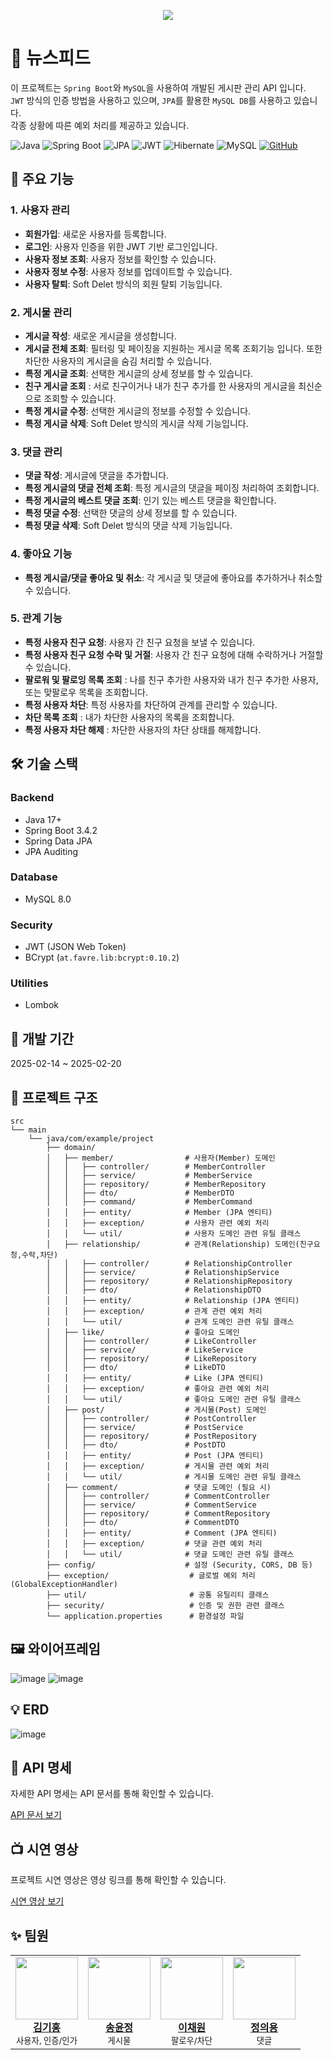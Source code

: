 <p align="center">
  <img src="https://readme-typing-svg.herokuapp.com/?font=Fira+Code&size=30&duration=3000&color=F74B00&center=true&vCenter=true&width=500&height=50&lines=🔥+Welcome+to+Tenstagram!" />
</p>

# 📰 뉴스피드
이 프로젝트는 `Spring Boot`와 `MySQL`을 사용하여 개발된 게시판 관리 API 입니다.<br>
`JWT` 방식의 인증 방법을 사용하고 있으며, `JPA`를 활용한 `MySQL DB`를 사용하고 있습니다.<br>
각종 상황에 따른 예외 처리를 제공하고 있습니다.<br>


![Java](https://img.shields.io/badge/Java-17-blue?style=for-the-badge&logo=openjdk&logoColor=white)
![Spring Boot](https://img.shields.io/badge/Spring%20Boot-3.4.2-green?style=for-the-badge&logo=springboot&logoColor=white)
![JPA](https://img.shields.io/badge/JPA-Hibernate%20ORM-%236DB33F?style=for-the-badge&logo=hibernate&logoColor=white)
![JWT](https://img.shields.io/badge/JWT-Authentication-%233A3A3A?style=for-the-badge&logo=jsonwebtokens&logoColor=white)
![Hibernate](https://img.shields.io/badge/Hibernate-6.6.5.Final-%236DB33F?style=for-the-badge&logo=hibernate&logoColor=white)
![MySQL](https://img.shields.io/badge/MySQL-8.0-orange?style=for-the-badge&logo=mysql&logoColor=white)
[![GitHub](https://img.shields.io/badge/GitHub-Organization-black?style=for-the-badge&logo=github&logoColor=white)](https://github.com/Tenstagram)

## 📌 주요 기능
### 1. 사용자 관리
   - **회원가입**: 새로운 사용자를 등록합니다.
   - **로그인**: 사용자 인증을 위한 JWT 기반 로그인입니다.
   - **사용자 정보 조회**: 사용자 정보를 확인할 수 있습니다.
   - **사용자 정보 수정**: 사용자 정보를 업데이트할 수 있습니다.
   - **사용자 탈퇴**: Soft Delet 방식의 회원 탈퇴 기능입니다.
### 2. 게시물 관리  
   - **게시글 작성**: 새로운 게시글을 생성합니다.
   - **게시글 전체 조회**: 필터링 및 페이징을 지원하는 게시글 목록 조회기능 입니다. 또한 차단한 사용자의 게시글을 숨김 처리할 수 있습니다.
   - **특정 게시글 조회**: 선택한 게시글의 상세 정보를 할 수 있습니다.
   - **친구 게시글 조회** : 서로 친구이거나 내가 친구 추가를 한 사용자의 게시글을 최신순으로 조회할 수 있습니다.
   - **특정 게시글 수정**: 선택한 게시글의 정보를 수정할 수 있습니다.
   - **특정 게시글 삭제**: Soft Delet 방식의 게시글 삭제 기능입니다.
### 3. 댓글 관리
   - **댓글 작성**: 게시글에 댓글을 추가합니다.
   - **특정 게시글의 댓글 전체 조회**: 특정 게시글의 댓글을 페이징 처리하여 조회합니다.
   - **특정 게시글의 베스트 댓글 조회**: 인기 있는 베스트 댓글을 확인합니다.
   - **특정 댓글 수정**: 선택한 댓글의 상세 정보를 할 수 있습니다.
   - **특정 댓글 삭제**: Soft Delet 방식의 댓글 삭제 기능입니다.
### 4. 좋아요 기능
   - **특정 게시글/댓글 좋아요 및 취소**: 각 게시글 및 댓글에 좋아요를 추가하거나 취소할 수 있습니다.
### 5. 관계 기능
   - **특정 사용자 친구 요청**: 사용자 간 친구 요청을 보낼 수 있습니다.
   - **특정 사용자 친구 요청 수락 및 거절**: 사용자 간 친구 요청에 대해 수락하거나 거절할 수 있습니다.
   - **팔로워 및 팔로잉 목록 조회** : 나를 친구 추가한 사용자와 내가 친구 추가한 사용자, 또는 맞팔로우 목록을 조회합니다.
   - **특정 사용자 차단**: 특정 사용자를 차단하여 관계를 관리할 수 있습니다.
   - **차단 목록 조회** : 내가 차단한 사용자의 목록을 조회합니다.
   - **특정 사용자 차단 해제** : 차단한 사용자의 차단 상태를 해제합니다.

## 🛠️ 기술 스택
### Backend
- Java 17+
- Spring Boot 3.4.2
- Spring Data JPA
- JPA Auditing

### Database
- MySQL 8.0

### Security
- JWT (JSON Web Token)
- BCrypt (`at.favre.lib:bcrypt:0.10.2`)

### Utilities
- Lombok


## 📆 개발 기간
2025-02-14 ~ 2025-02-20


## 📂 프로젝트 구조
```
src
└── main
    └── java/com/example/project
        ├── domain/
        │   ├── member/                # 사용자(Member) 도메인
        │   │   ├── controller/        # MemberController
        │   │   ├── service/           # MemberService
        │   │   ├── repository/        # MemberRepository
        │   │   ├── dto/               # MemberDTO
        │   │   ├── command/           # MemberCommand
        │   │   ├── entity/            # Member (JPA 엔티티)
        │   │   ├── exception/         # 사용자 관련 예외 처리
        │   │   └── util/              # 사용자 도메인 관련 유틸 클래스
        │   ├── relationship/          # 관계(Relationship) 도메인(친구요청,수락,차단)
        │   │   ├── controller/        # RelationshipController
        │   │   ├── service/           # RelationshipService
        │   │   ├── repository/        # RelationshipRepository
        │   │   ├── dto/               # RelationshipDTO
        │   │   ├── entity/            # Relationship (JPA 엔티티)
        │   │   ├── exception/         # 관계 관련 예외 처리
        │   │   └── util/              # 관계 도메인 관련 유틸 클래스
        │   ├── like/                  # 좋아요 도메인
        │   │   ├── controller/        # LikeController
        │   │   ├── service/           # LikeService
        │   │   ├── repository/        # LikeRepository
        │   │   ├── dto/               # LikeDTO
        │   │   ├── entity/            # Like (JPA 엔티티)
        │   │   ├── exception/         # 좋아요 관련 예외 처리
        │   │   └── util/              # 좋아요 도메인 관련 유틸 클래스
        │   ├── post/                  # 게시물(Post) 도메인
        │   │   ├── controller/        # PostController
        │   │   ├── service/           # PostService
        │   │   ├── repository/        # PostRepository
        │   │   ├── dto/               # PostDTO
        │   │   ├── entity/            # Post (JPA 엔티티)
        │   │   ├── exception/         # 게시물 관련 예외 처리
        │   │   └── util/              # 게시물 도메인 관련 유틸 클래스
        │   ├── comment/               # 댓글 도메인 (필요 시)
        │   │   ├── controller/        # CommentController
        │   │   ├── service/           # CommentService
        │   │   ├── repository/        # CommentRepository
        │   │   ├── dto/               # CommentDTO
        │   │   ├── entity/            # Comment (JPA 엔티티)
        │   │   ├── exception/         # 댓글 관련 예외 처리
        │   │   └── util/              # 댓글 도메인 관련 유틸 클래스
        ├── config/                    # 설정 (Security, CORS, DB 등)
        ├── exception/                  # 글로벌 예외 처리 (GlobalExceptionHandler)
        ├── util/                       # 공통 유틸리티 클래스
        ├── security/                   # 인증 및 권한 관련 클래스
        └── application.properties      # 환경설정 파일
```

## 🖼️ 와이어프레임
![image](https://github.com/user-attachments/assets/a50ffbb0-569f-48e8-8b3b-073c240cdfbb)
![image](https://github.com/user-attachments/assets/56c57806-bf62-49f0-bde4-1b398b5a8f9e)


## 💡 ERD
![image](https://github.com/user-attachments/assets/e17c07a9-c5ac-4801-9252-ce407b11a474)


## 📖 API 명세
자세한 API 명세는 API 문서를 통해 확인할 수 있습니다.

[API 문서 보기](https://www.notion.so/teamsparta/19a2dc3ef5148097a28fc04896650ae9?v=de53936dbb8a41539072c9374af6dc32&pvs=4)

## 📺 시연 영상
프로젝트 시연 영상은 영상 링크를 통해 확인할 수 있습니다.

[시연 영상 보기](https://drive.google.com/file/d/1IsLlN3AgyoCeHCh2FOPmvX2WIWExwAhE/view?usp=drive_link)


## ✨ 팀원
<table>
  <tr>
    <td align="center">
      <a href="https://github.com/KimKiHong-1111">
        <img src="https://avatars.githubusercontent.com/u/188948297?v=4" width="100px;" alt=""/>
        <br /><b>김기홍</b>
      </a>
      <br /><small>사용자, 인증/인가</small>
    </td>
    <td align="center">
      <a href="https://github.com/bopeep934">
        <img src="https://avatars.githubusercontent.com/u/191215415?v=4" width="100px;" alt=""/>
        <br /><b>송윤정</b>
      </a>
      <br /><small>게시물</small>
    </td>
    <td align="center">
      <a href="https://github.com/3uomlkh">
        <img src="https://avatars.githubusercontent.com/u/86907076?v=4" width="100px;" alt=""/>
        <br /><b>이채원</b>
      </a>
      <br /><small>팔로우/차단</small>
    </td>
    <td align="center">
      <a href="https://github.com/uyr83157">
        <img src="https://avatars.githubusercontent.com/u/192572219?v=4" width="100px;" alt=""/>
        <br /><b>정의용</b>
      </a>
      <br /><small>댓글</small>
    </td>
  </tr>
</table>
